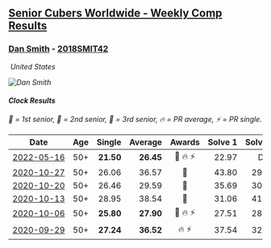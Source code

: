 <style>table {white-space: nowrap;}</style>
<link rel="stylesheet" type="text/css" href="/scw-comp/css/flags.css" />

## [Senior Cubers Worldwide - Weekly Comp Results](/scw-comp/results/)
### [Dan Smith](README.md) - [2018SMIT42](https://www.worldcubeassociation.org/persons/2018SMIT42?event=clock)

<i class="flag flag-US" />&nbsp;United States

![Dan Smith](1570678334.png)

#### Clock Results

<span style="white-space: nowrap;">🥇 = 1st senior</span>, <span style="white-space: nowrap;">🥈 = 2nd senior</span>, <span style="white-space: nowrap;">🥉 = 3rd senior</span>, <span style="white-space: nowrap;">🔥 = PR average</span>, <span style="white-space: nowrap;">⚡ = PR single</span>.

| Date | Age | Single | Average | Awards | Solve 1 | Solve 2 | Solve 3 | Solve 4 | Solve 5 | Video |
| :--: | :--: | --: | --: | :--: | --: | --: | --: | --: | --: | :-- |
| [2022-05-16](../../results/2022-05-16/clock.md) | 50+ | **21.50** | **26.45** | 🥈 🔥 ⚡ | 22.97 | DNF | **21.50** | 31.42 | 24.97 | [Desktop](https://www.facebook.com/events/1452905775152133/permalink/1462546574188053) / [Mobile](https://m.facebook.com/events/1452905775152133?view=permalink&id=1462546574188053) |
| [2020-10-27](../../results/2020-10-27/clock.md) | 50+ | 26.06 | 36.57 | 🥉 | 43.80 | 29.34 | 36.56 | 56.03 | 26.06 | [Desktop](https://www.facebook.com/events/3728096903891317/permalink/3748086008559073) / [Mobile](https://m.facebook.com/events/3728096903891317?view=permalink&id=3748086008559073) |
| [2020-10-20](../../results/2020-10-20/clock.md) | 50+ | 26.46 | 29.59 | 🥉 | 35.69 | 30.28 | 31.20 | 26.46 | 27.30 | [Desktop](https://www.facebook.com/events/3475733505840328/permalink/3494636780616667) / [Mobile](https://m.facebook.com/events/3475733505840328?view=permalink&id=3494636780616667) |
| [2020-10-13](../../results/2020-10-13/clock.md) | 50+ | 28.95 | 38.54 | 🥉 | 31.06 | 41.32 | 52.76 | 43.23 | 28.95 | [Desktop](https://www.facebook.com/events/718285385437639/permalink/722791974986980) / [Mobile](https://m.facebook.com/events/718285385437639?view=permalink&id=722791974986980) |
| [2020-10-06](../../results/2020-10-06/clock.md) | 50+ | **25.80** | **27.90** | 🥈 🔥 ⚡ | 27.51 | 28.15 | 29.20 | **25.80** | 28.05 | [Desktop](https://www.facebook.com/events/365989921479949/permalink/371466237598984) / [Mobile](https://m.facebook.com/events/365989921479949?view=permalink&id=371466237598984) |
| [2020-09-29](../../results/2020-09-29/clock.md) | 50+ | **27.24** | **36.52** | 🔥 ⚡ | 37.54 | 32.89 | 39.12 | 40.53 | **27.24** | [Desktop](https://www.facebook.com/events/318437286122261/permalink/322898875676102) / [Mobile](https://m.facebook.com/events/318437286122261?view=permalink&id=322898875676102) |


<!-- Global site tag (gtag.js) - Google Analytics -->
<script async src="https://www.googletagmanager.com/gtag/js?id=UA-86348435-3"></script>
<script>window.dataLayer = window.dataLayer || []; function gtag() {dataLayer.push(arguments);} gtag('js', new Date()); gtag('config', 'UA-86348435-3');</script>
